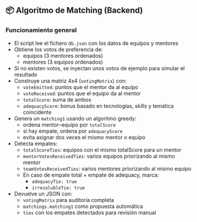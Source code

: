 ## 📦 Algoritmo de Matching (Backend)

### Funcionamiento general

- El script lee el fichero `db.json` con los datos de equipos y mentores
- Obtiene los votos de preferencia de:
  - equipos (3 mentores ordenados)
  - mentores (3 equipos ordenados)
- Si no existen votos, se inyectan unos votos de ejemplo para simular el resultado
- Construye una matriz 4x4 (`votingMatrix`) con:
  - `voteEmitted`: puntos que el mentor da al equipo
  - `voteReceived`: puntos que el equipo da al mentor
  - `totalScore`: suma de ambos
  - `adequacyScore`: bonus basado en tecnologías, skills y temática coincidente
- Genera un `matching1` usando un algoritmo greedy:
  - ordena mentor–equipo por `totalScore`
  - si hay empate, ordena por `adequacyScore`
  - evita asignar dos veces el mismo mentor o equipo
- Detecta empates:
  - `totalScoreTies`: equipos con el mismo totalScore para un mentor
  - `mentorVotesReceivedTies`: varios equipos priorizando al mismo mentor
  - `teamVotesReceivedTies`: varios mentores priorizando al mismo equipo
  - En caso de empate total + empate de adequacy, marca:
    - `adequacyTie: true`
    - `irresolubleTie: true`
- Devuelve un JSON con:
  - `votingMatrix` para auditoría completa
  - `matchings.matching1` como propuesta automática
  - `ties` con los empates detectados para revisión manual
